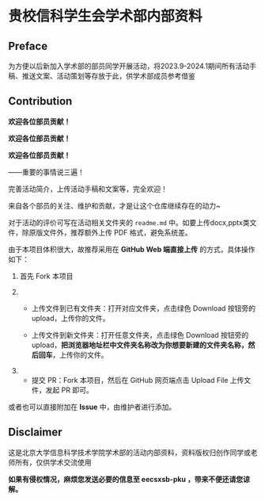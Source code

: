 # 贵校信科学生会学术部内部资料
## Preface

为方便以后新加入学术部的部员同学开展活动，将2023.9-2024.1期间所有活动手稿、推送文案、活动策划等存放于此，供学术部成员参考借鉴

## Contribution

**欢迎各位部员贡献！**

**欢迎各位部员贡献！**

**欢迎各位部员贡献！**

——重要的事情说三遍！

完善活动简介，上传活动手稿和文案等，完全欢迎！

来自各个部员的关注、维护和贡献，才是让这个仓库继续存在的动力~

对于活动的评价可写在活动相关文件夹的 `readme.md` 中。如要上传docx,pptx类文件，除原版文件外，推荐额外上传 PDF 格式，避免系统差。

由于本项目体积很大，故推荐采用在 **GitHub Web 端直接上传** 的方式，具体操作如下：

1. 首先 Fork 本项目

2. - 上传文件到已有文件夹：打开对应文件夹，点击绿色 Download 按钮旁的 upload，上传你的文件。

   - 上传文件到新文件夹：打开任意文件夹，点击绿色 Download 按钮旁的 upload，**把浏览器地址栏中文件夹名称改为你想要新建的文件夹名称，然后回车**，上传你的文件。

3. - 提交 PR：Fork 本项目，然后在 GitHub 网页端点击 Upload File 上传文件，发起 PR 即可。

或者也可以直接附加在 **Issue** 中，由维护者进行添加。

## Disclaimer

这是北京大学信息科学技术学院学术部的活动内部资料，资料版权归创作同学或老师所有，仅供学术交流使用

**如果有侵权情况，麻烦您发送必要的信息至 eecsxsb-pku ，带来不便还请您谅解。**
